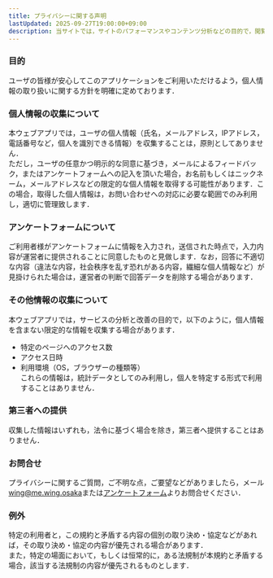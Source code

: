 ```yaml
---
title: プライバシーに関する声明
lastUpdated: 2025-09-27T19:00:00+09:00
description: 当サイトでは，サイトのパフォーマンスやコンテンツ分析などの目的で，閲覧者に関する個人を特定できない程度の情報を取得しております．また，アンケートフォーム等で個人情報を取得する場合もあります．これらの情報の取り扱い方法を明確にするべく，この規約を定めた次第であります．
---
```


### 目的
ユーザの皆様が安心してこのアプリケーションをご利用いただけるよう，個人情報の取り扱いに関する方針を明確に定めております．

### 個人情報の収集について
本ウェブアプリでは，ユーザの個人情報（氏名，メールアドレス，IPアドレス，電話番号など，個人を識別できる情報）を収集することは，原則としてありません．    
ただし，ユーザの任意かつ明示的な同意に基づき，メールによるフィードバック，またはアンケートフォームへの記入を頂いた場合，お名前もしくはニックネーム，メールアドレスなどの限定的な個人情報を取得する可能性があります．この場合，取得した個人情報は，お問い合わせへの対応に必要な範囲でのみ利用し，適切に管理致します．

### アンケートフォームについて
ご利用者様がアンケートフォームに情報を入力され，送信された時点で，入力内容が運営者に提供されることに同意したものと見做します．なお，回答に不適切な内容（違法な内容，社会秩序を乱す恐れがある内容，繊細な個人情報など）が見掛けられた場合は，運営者の判断で回答データを削除する場合があります．  

### その他情報の収集について
本ウェブアプリでは，サービスの分析と改善の目的で，以下のように，個人情報を含まない限定的な情報を収集する場合があります．
- 特定のページへのアクセス数
- アクセス日時
- 利用環境（OS，ブラウザーの種類等）    
これらの情報は，統計データとしてのみ利用し，個人を特定する形式で利用することはありません．

### 第三者への提供
収集した情報はいずれも，法令に基づく場合を除き，第三者へ提供することはありません．

### お問合せ
プライバシーに関するご質問，ご不明な点，ご要望などがありましたら，メール[wing@me.wing.osaka](mailto:wing@me.wing.osaka)または[アンケートフォーム](/form)よりお問合せください．

### 例外
特定の利用者と，この規約と矛盾する内容の個別の取り決め・協定などがあれば，その取り決め・協定の内容が優先される場合があります．    
また，特定の場面において，もしくは恒常的に，ある法規制が本規約と矛盾する場合，該当する法規制の内容が優先されるものとします．